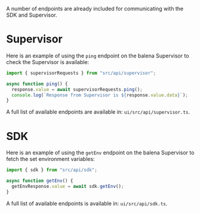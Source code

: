 A number of endpoints are already included for communicating with the SDK and Supervisor.

# Supervisor

Here is an example of using the `ping` endpoint on the balena Supervisor to check the Supervisor is available:

```typescript
import { supervisorRequests } from "src/api/supervisor";

async function ping() {
  response.value = await supervisorRequests.ping();
  console.log(`Response from Supervisor is ${response.value.data}`);
}
```

A full list of available endpoints are available in: `ui/src/api/supervisor.ts`.

# SDK

Here is an example of using the `getEnv` endpoint on the balena Supervisor to fetch the set environment variables:

```typescript
import { sdk } from "src/api/sdk";

async function getEnv() {
  getEnvResponse.value = await sdk.getEnv();
}
```

A full list of available endpoints is available in: `ui/src/api/sdk.ts`.
